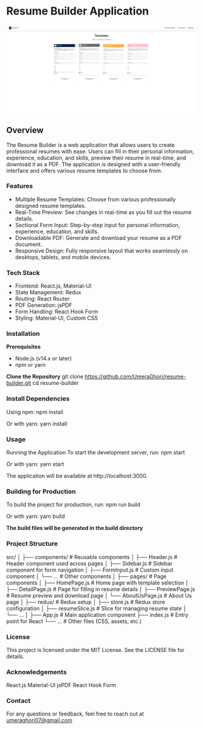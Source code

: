 # Resume Builder Application

![Resume Builder Screenshot](src/images/homeSS.png)


## Overview
The Resume Builder is a web application that allows users to create professional resumes with ease. Users can fill in their personal information, experience, education, and skills, preview their resume in real-time, and download it as a PDF. The application is designed with a user-friendly interface and offers various resume templates to choose from.

### Features
- Multiple Resume Templates: Choose from various professionally designed resume templates.
- Real-Time Preview: See changes in real-time as you fill out the resume details.
- Sectional Form Input: Step-by-step input for personal information, experience, education, and skills.
- Downloadable PDF: Generate and download your resume as a PDF document.
- Responsive Design: Fully responsive layout that works seamlessly on desktops, tablets, and mobile devices.

### Tech Stack
- Frontend: React.js, Material-UI
- State Management: Redux
- Routing: React Router
- PDF Generation: jsPDF
- Form Handling: React Hook Form
- Styling: Material-UI, Custom CSS

### Installation

**Prerequisites**
- Node.js (v14.x or later)
- npm or yarn

**Clone the Repository**
git clone https://github.com/UmeraGhori/resume-builder.git
cd resume-builder

### Install Dependencies

Using npm:
npm install

Or with yarn:
yarn install

### Usage

Running the Application
To start the development server, 
run:
npm start


Or with yarn:
yarn start

The application will be available at http://localhost:3000.

### Building for Production

To build the project for production, 
run:
npm run build

Or with yarn:
yarn build

**The build files will be generated in the build directory**

### Project Structure

src/
│
├── components/          # Reusable components
│   ├── Header.js        # Header component used across pages
│   ├── Sidebar.js       # Sidebar component for form navigation
│   ├── FormInput.js     # Custom input component
│   └── ...              # Other components
│
├── pages/               # Page components
│   ├── HomePage.js      # Home page with template selection
│   ├── DetailPage.js    # Page for filling in resume details
│   ├── PreviewPage.js   # Resume preview and download page
│   └── AboutUsPage.js   # About Us page
│
├── redux/               # Redux setup
│   ├── store.js         # Redux store configuration
│   ├── resumeSlice.js   # Slice for managing resume state
│   └── ...
│
├── App.js               # Main application component
├── index.js             # Entry point for React
└── ...                  # Other files (CSS, assets, etc.)

### License
This project is licensed under the MIT License. See the LICENSE file for details.

### Acknowledgements
React.js
Material-UI
jsPDF
React Hook Form

### Contact
For any questions or feedback, feel free to reach out at umeraghori07@gmail.com